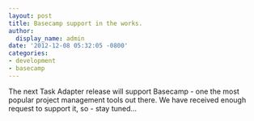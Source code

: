 ```yaml
---
layout: post
title: Basecamp support in the works.
author:
  display_name: admin
date: '2012-12-08 05:32:05 -0800'
categories:
- development
- basecamp
---
```


The next Task Adapter release will support Basecamp - one the most popular project
 management tools out there. We have received enough request to support it, so - stay tuned...
